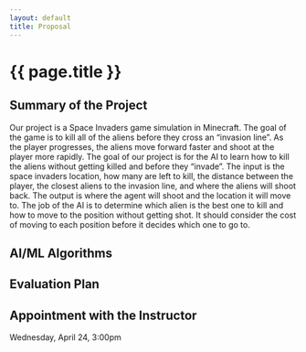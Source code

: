 ```yaml
---
layout: default
title: Proposal
---
```



# {{ page.title }}

## Summary of the Project 
Our project is a Space Invaders game simulation in Minecraft. The goal of the game is to kill all of the aliens before they cross an “invasion line”. As the player progresses, the aliens move forward faster and shoot at the player more rapidly. The goal of our project is for the AI to learn how to kill the aliens without getting killed and before they “invade”. The input is the space invaders location, how many are left to kill, the distance between the player, the closest aliens to the invasion line, and where the aliens will shoot back. The output is where the agent will shoot and the location it will move to. The job of the AI is to determine which alien is the best one to kill and how to move to the position without getting shot. It should consider the cost of moving to each position before it decides which one to go to.  

## AI/ML Algorithms

## Evaluation Plan

## Appointment with the Instructor 
Wednesday, April 24, 3:00pm
